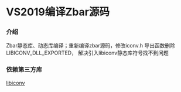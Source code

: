 # VS2019编译Zbar源码

### 介绍

Zbar静态库、动态库编译；重新编译zbar源码，修改iconv.h 导出函数删除LIBICONV_DLL_EXPORTED，
解决引入libiconv静态库符号找不到问题

### 依赖第三方库

[libiconv](https://github.com/yym439/libiconv-windows)